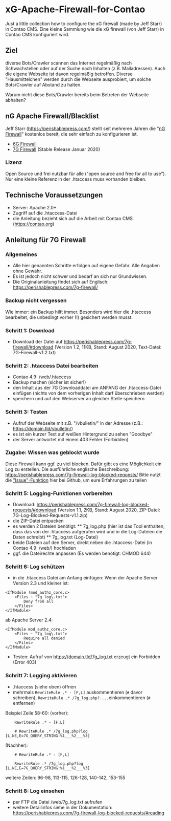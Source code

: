 # xG-Apache-Firewall-for-Contao
Just a little collection how to configure the xG firewall (made by Jeff Starr) in Contao CMS. 
Eine kleine Sammlung wie die xG firewall (von Jeff Starr) in Contao CMS konfiguriert wird.

## Ziel
diverse Bots/Crawler scannen das Internet regelmäßig nach Schwachstellen oder auf der Suche nach Inhalten (z.B. Mailadressen). Auch die eigene Webseite ist davon regelmäßig betroffen. Diverse "Hausmittelchen" werden durch die Webseite ausprobiert, um solche Bots/Crawler auf Abstand zu halten.

Warum nicht diese Bots/Crawler bereits beim Betreten der Webseite abhalten?

## nG Apache Firewall/Blacklist
Jeff Starr (https://perishablepress.com/) stellt seit mehreren Jahren die "[nG Firewall](https://perishablepress.com/tag/ng/)"  kostenlos bereit, die sehr einfach zu konfigurieren ist.
* [6G Firewall](https://perishablepress.com/6g/)
* [7G Firewall](https://perishablepress.com/7g-firewall/) (Stable Release Januar 2020)
### Lizenz
Open Source und frei nutzbar für alle ("open source and free for all to use"). Nur eine kleine Referenz in der .htaccess muss vorhanden bleiben.

## Technische Voraussetzungen
* Server: Apache 2.0+
* Zugriff auf die .htaccess-Datei
* die Anleitung bezieht sich auf die Arbeit mit Contao CMS (https://contao.org)

## Anleitung für 7G Firewall
### Allgemeines
* Alle hier genannten Schritte erfolgen auf eigene Gefahr. Alle Angaben ohne Gewähr.
* Es ist jedoch nicht schwer und bedarf an sich nur Grundwissen.
* Die Originalanleitung findet sich auf Englisch: https://perishablepress.com/7g-firewall/
### Backup nicht vergessen
Wie immer: ein Backup hilft immer. Besonders wird hier die .htaccess bearbeitet, die unbedingt vorher (!) gesichert werden musst.
### Schritt 1: Download
* Download der Datei auf https://perishablepress.com/7g-firewall/#download (Version 1.2, 11KB, Stand: August 2020, Text-Datei: 7G-Firewall-v1.2.txt)
### Schritt 2: .htaccess Datei bearbeiten
* Contao 4.9: /web/.htaccess
* Backup machen (sicher ist sicher!)
* den Inhalt aus der 7G Downloaddatei am ANFANG der .htaccess-Datei einfügen (nichts von dem vorherigen Inhalt darf überschrieben werden)
* speichern und auf den Webserver an gleicher Stelle speichern
### Schritt 3: Testen
* Aufruf der Webseite mit z.B. "/vbulletin/" in der Adresse (z.B.: https://domain.tld/vbulletin/)
* es ist ein kurzer Text auf weißen Hintergrund zu sehen "Goodbye"
* der Server antwortet mit einem 403 Fehler (Forbidden)
### Zugabe: Wissen was geblockt wurde
Diese Firewall kann ggf. zu viel blocken. 
Dafür gibt es eine Möglichkeit ein Log zu erstellen. Die ausführliche englische Beschreibung: https://perishablepress.com/7g-firewall-log-blocked-requests/
Bitte nutzt die ["Issue"-Funktion](https://github.com/mathContao/xG-Apache-Firewall-for-Contao/issues) hier bei Github, um eure Erfahrungen zu teilen
### Schritt 5: Logging-Funktionen vorbereiten
* Download: https://perishablepress.com/7g-firewall-log-blocked-requests/#download (Version 1.1, 2KB, Stand: August 2020, ZIP-Datei: 7G-Log-Blocked-Requests-v1.1.zip)
* die ZIP-Datei entpacken
* es werden 2 Dateien benötigt:
** 7g_log.php (hier ist das Tool enthalten, dass das von der .htaccess aufgerufen wird und in die Log-Dateien die Daten schreibt)
** 7g_log.txt (Log-Datei)
* beide Dateien auf den Server, direkt neben die .htaccess-Datei (in Contao 4.9: /web/) hochladen
* ggf. die Dateirechte anpassen (Es werden benötigt: CHMOD 644)
### Schritt 6: Log schützen
* in die .htaccess Datei am Anfang einfügen:
Wenn der Apache Server Version 2.3 und kleiner ist:
```
<IfModule !mod_authz_core.c>
	<Files ~ "7g_log\.txt">
		Deny from all
	</Files>
</IfModule>
```
ab Apache Server 2.4:
```
<IfModule mod_authz_core.c>
	<Files ~ "7g_log\.txt">
		Require all denied
	</Files>
</IfModule>
```
* Testen: Aufruf von https://domain.tld/7g_log.txt erzeugt ein Forbidden (Error 403)
### Schritt 7: Logging aktivieren
* .htaccess (siehe oben) öffnen
* mehrmals `RewriteRule .* - [F,L]` auskommentieren (`#` davor schreiben), `RewriteRule .* /7g_log.php?....`einkommentieren (`#` entfernen)

Beispiel Zeile 58-60:
(vorher):
```	
	RewriteRule .* - [F,L]
	
	# RewriteRule .* /7g_log.php?log [L,NE,E=7G_QUERY_STRING:%1___%2___%3]
```
 (Nachher):
```
 	# RewriteRule .* - [F,L]
	
	RewriteRule .* /7g_log.php?log [L,NE,E=7G_QUERY_STRING:%1___%2___%3]
```
weitere Zeilen: 96-98, 113-115, 126-128, 140-142, 153-155
### Schritt 8: Log einsehen
* per FTP die Datei /web/7g_log.txt aufrufen
* weitere Detailinfos siehe in der Dokumentation: https://perishablepress.com/7g-firewall-log-blocked-requests/#reading
